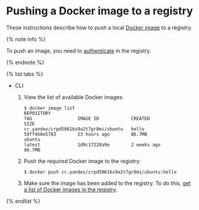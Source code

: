 # Pushing a Docker image to a registry

These instructions describe how to push a local [Docker image](../../concepts/docker-image.md) to a registry.

{% note info %}

To push an image, you need to [authenticate](../authentication.md) in the registry.

{% endnote %}

{% list tabs %}

- CLI

  1. View the list of available Docker images:

      ```
      $ docker image list
      REPOSITORY                                                        TAG                 IMAGE ID            CREATED             SIZE
      cr.yandex/crpd50616s9a2t7gr8mi/ubuntu   hello               50ff4b0e5783        23 hours ago        86.7MB
      ubuntu                                                            latest              1d9c17228a9e        2 weeks ago         86.7MB
      ```

  1. Push the required Docker image to the registry:

      ```
      $ docker push cr.yandex/crpd50616s9a2t7gr8mi/ubuntu:hello
      ```

  1. Make sure the image has been added to the registry. To do this, [get a list of Docker images in the registry](docker-image-list.md).

{% endlist %}